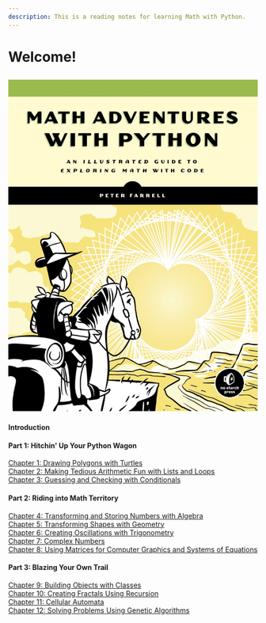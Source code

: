 ```yaml
---
description: This is a reading notes for learning Math with Python.
---
```


# Welcome!

## ![](<.gitbook/assets/圖片 (3) (1).png>)

#### Introduction

#### Part 1: Hitchin' Up Your Python Wagon

[Chapter 1: Drawing Polygons with Turtles](contents/drawing-polygons-with-turtles.md)\
[Chapter 2: Making Tedious Arithmetic Fun with Lists and Loops](contents/2.-making-tedious-arithmetic-fun-with-lists-and-loops.md)\
[Chapter 3: Guessing and Checking with Conditionals](contents/3.-guessing-and-checking-with-conditionals.md)

#### Part 2: Riding into Math Territory

[Chapter 4: Transforming and Storing Numbers with Algebra](contents/4.-transforming-and-storing-numbers-with-algebra.md)\
[Chapter 5: Transforming Shapes with Geometry](contents/5.-transforming-shapes-with-geometry.md)\
[Chapter 6: Creating Oscillations with Trigonometry](contents/6.-creating-oscillations-with-trigonometry.md)\
[Chapter 7: Complex Numbers](contents/7.-complex-numbers.md)[\
Chapter 8: Using Matrices for Computer Graphics and Systems of Equations](contents/8.-using-matrices-for-computer-graphics-and-systems-of-equations.md)

#### Part 3: Blazing Your Own Trail

[Chapter 9: Building Objects with Classes](contents/9.-building-objects-with-classes.md)\
[Chapter 10: Creating Fractals Using Recursion](contents/10.-creating-fractals-using-recursion.md)\
[Chapter 11: Cellular Automata](contents/11.-cellular-automata.md)\
[Chapter 12: Solving Problems Using Genetic Algorithms](contents/12.-solving-problems-using-genetic-algorithms.md)
